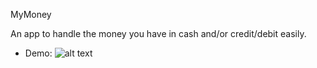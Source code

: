 MyMoney

An app to handle the money you have in cash and/or credit/debit easily.

- Demo:
![alt text](https://github.com/cbarrazaa1/InstagramClone/blob/master/instagram.gif "Logo Title Text 1")
